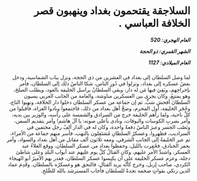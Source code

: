 <h1 dir="rtl">السلاجقة يقتحمون بغداد وينهبون قصر الخلافة العباسي .</h1>

<h5 dir="rtl">العام الهجري:  520

الشهر القمري: ذو الحجة

العام الميلادي: 1127</h5>

<p dir="rtl">لما وصل السلطان إلى بغداد في العشرين من ذي الحجة، ونزل بباب الشماسية، ودخل بعضُ عسكره إلى بغداد، ونزلوا في دُورِ الناس، شكا الناسُ ذلك إلى السلطان، فأمر بإخراجِهم، وبَقِيَ فيها مَن له دار، وبقي السلطانُ يراسل الخليفة بالعود، ويطلب الصلحَ، وهو يمتنِعُ، وكان يجري بين العسكرين مناوشة، والعامة من الجانب الغربي يسبون السلطانَ أفحش سَبٍّ. ثم إن جماعة من عسكر السلطان دخلوا دار الخلافة، ونهبوا التاج، وحُجَر الخليفة، أول المحرم، وضجَّ أهل بغداد من ذلك، فاجتمعوا ونادوا الغزاة، فأقبلوا من كلِّ ناحية، ولما رآهم الخليفة خرج من السرادق والشمسة على رأسه، والوزير بين يديه، وأمر بضربِ الكوسات والبوقات، ونادى بأعلى صوته: يا آلَ هاشم! وأمر بتقديم السفن، ونَصْب الجسر وعبرَ الناسُ دفعةً واحدة، وكان له في الدار ألفُ رجل مختفين في السراديب، فظهروا، وعسكرُ السلطانِ مُشتَغِلون بالنهب، فأسر منهم جماعة من الأمراء، ثم عبر الخليفةُ إلى الجانب الشرقي، ومعه ثلاثون ألف مقاتل من أهل بغداد والسواد، وأمر بحفر الخنادق، فحُفِرت بالليل، وحفظوا بغداد من عسكر السلطان، ووقع الغلاءُ عند العسكر، واشتدَّ الأمر عليهم، وكان القتالُ كلَّ يوم عليهم عند أبواب البلدِ وعلى شاطئ دجلة، وعزم عسكر الخليفة على أن يكبِسوا عسكر السلطان، فغدر بهم الأميرُ أبو الهيجاء الكردي، صاحب إربل، وخرج كأنَّه يريد القتال، فالتحق هو وعسكرُه بالسلطان. وقَدِمَ عماد الدين زنكي بقواتٍ ضخمة نجدةً للسلطان فأجاب المسترشد بالله للصُّلحِ.</p></br>

